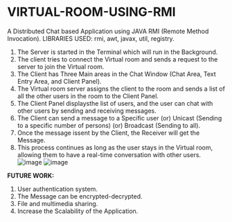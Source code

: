 # VIRTUAL-ROOM-USING-RMI
A Distributed Chat based Application using JAVA RMI (Remote Method Invocation). LIBRARIES USED: rmi, awt, javax, util, registry.
1. The Server is started in the Terminal which will run in the Background.
2. The client tries to connect the Virtual room and sends a request to the server to join the Virtual room.
3. The Client has Three Main areas in the Chat Window (Chat Area, Text Entry Area, and Client Panel).
4. The Virtual room server assigns the client to the room and sends a list of all the other users in the room to the Client Panel.
5. The Client Panel displaysthe list of users, and the user can chat with other users by sending and receiving messages.
6. The Client can send a message to a Specific user (or) Unicast (Sending to a specific number of persons) (or) Broadcast (Sending to all).
7. Once the message issent by the Client, the Receiver will get the Message.
8. This process continues as long as the user stays in the Virtual room, allowing them to have a real-time conversation with other users.
![image](https://github.com/Naren-7701/VIRTUAL-ROOM-USING-RMI/assets/81944234/255a5d78-8738-4397-88f4-5599591e9b8a)
![image](https://github.com/Naren-7701/VIRTUAL-ROOM-USING-RMI/assets/81944234/53ee15ce-9340-4007-a4b4-5a063fd302ed)

**FUTURE WORK:** 
1. User authentication system. 
2. The Message can be encrypted-decrypted. 
3. File and multimedia sharing. 
4. Increase the Scalability of the Application.
